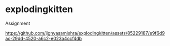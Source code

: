 # explodingkitten
Assignment


https://github.com/jignyasamishra/explodingkitten/assets/85229187/e9f6d9ac-29dd-4520-a6c2-e023a4ccf4db

